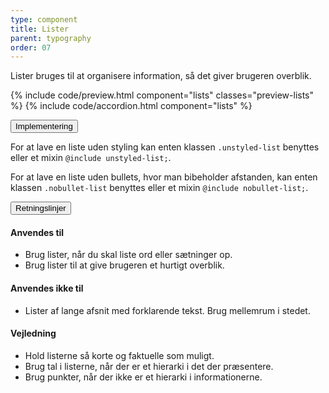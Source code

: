 ```yaml
---
type: component
title: Lister
parent: typography
order: 07
---
```


<p class="font-lead">Lister bruges til at organisere information, så det giver brugeren overblik.</p>

{% include code/preview.html component="lists" classes="preview-lists" %}
{% include code/accordion.html component="lists" %}

<div class="accordion-bordered">
  <button class="button-unstyled accordion-button"
      aria-expanded="false" aria-controls="lists-docs-tech">
    Implementering
  </button>
  <div id="lists-docs-tech" aria-hidden="true" class="accordion-content">
    <p>For at lave en liste uden styling kan enten klassen <code>.unstyled-list</code> benyttes eller et mixin <code>@include unstyled-list;</code>.</p>
    <p>For at lave en liste uden bullets, hvor man bibeholder afstanden, kan enten klassen <code>.nobullet-list</code> benyttes eller et mixin <code>@include nobullet-list;</code>.</p>
  </div>
</div>

<div class="accordion-bordered">
  <button class="button-unstyled accordion-button"
      aria-expanded="true" aria-controls="typolists-docs">
    Retningslinjer
  </button>
  <div id="typolists-docs" aria-hidden="false" class="accordion-content">
    <article>
      <section>   
        <h4>Anvendes til</h4>
        <ul>
            <li>Brug lister, når du skal liste ord eller sætninger op.</li>
            <li>Brug lister til at give brugeren et hurtigt overblik.</li>
        </ul>
        <h4>Anvendes ikke til</h4>
        <ul>
            <li>Lister af lange afsnit med forklarende tekst. Brug mellemrum i stedet.</li>
        </ul>
        <h4>Vejledning</h4>
        <ul>
            <li>Hold listerne så korte og faktuelle som muligt.</li>
            <li>Brug tal i listerne, når der er et hierarki i det der præsentere.</li>
            <li>Brug punkter, når der ikke er et hierarki i informationerne.</li>
        </ul>
      </section>
    </article>
  </div>
</div>